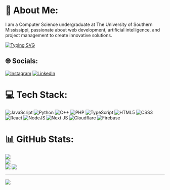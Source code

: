 # 💫 About Me:
I am a Computer Science undergraduate at The University of Southern Mississippi, passionate about web development, artificial intelligence, and project management to create innovative solutions.

[![Typing SVG](https://readme-typing-svg.herokuapp.com?font=Fira+Code&pause=1000&width=435&lines=hey%2C+how+you+doin'%3F)](https://git.io/typing-svg)

## 🌐 Socials:
[![Instagram](https://img.shields.io/badge/Instagram-%23E4405F.svg?logo=Instagram&logoColor=white)](https://instagram.com/mandipadk7) [![LinkedIn](https://img.shields.io/badge/LinkedIn-%230077B5.svg?logo=linkedin&logoColor=white)](https://linkedin.com/in/mandipadk) 

# 💻 Tech Stack:
![JavaScript](https://img.shields.io/badge/javascript-%23323330.svg?style=for-the-badge&logo=javascript&logoColor=%23F7DF1E) ![Python](https://img.shields.io/badge/python-3670A0?style=for-the-badge&logo=python&logoColor=ffdd54) ![C++](https://img.shields.io/badge/c++-%2300599C.svg?style=for-the-badge&logo=c%2B%2B&logoColor=white) ![PHP](https://img.shields.io/badge/php-%23777BB4.svg?style=for-the-badge&logo=php&logoColor=white) ![TypeScript](https://img.shields.io/badge/typescript-%23007ACC.svg?style=for-the-badge&logo=typescript&logoColor=white) ![HTML5](https://img.shields.io/badge/html5-%23E34F26.svg?style=for-the-badge&logo=html5&logoColor=white) ![CSS3](https://img.shields.io/badge/css3-%231572B6.svg?style=for-the-badge&logo=css3&logoColor=white) ![React](https://img.shields.io/badge/react-%2320232a.svg?style=for-the-badge&logo=react&logoColor=%2361DAFB) ![NodeJS](https://img.shields.io/badge/node.js-6DA55F?style=for-the-badge&logo=node.js&logoColor=white) ![Next JS](https://img.shields.io/badge/Next-black?style=for-the-badge&logo=next.js&logoColor=white) ![Cloudflare](https://img.shields.io/badge/Cloudflare-F38020?style=for-the-badge&logo=Cloudflare&logoColor=white) ![Firebase](https://img.shields.io/badge/firebase-%23039BE5.svg?style=for-the-badge&logo=firebase) 

# 📊 GitHub Stats:
![](https://github-readme-stats.vercel.app/api?username=mandipadk&theme=dark&hide_border=false&include_all_commits=true&count_private=true)<br/>
![](https://github-readme-streak-stats.herokuapp.com/?user=mandipadk&theme=dark&hide_border=false)<br/>
![](https://github-readme-stats.vercel.app/api/top-langs/?username=mandipadk&theme=dark&hide_border=false&include_all_commits=true&count_private=true&layout=compact)
![](https://quotes-github-readme.vercel.app/api?type=horizontal&theme=dark)

---
[![](https://visitcount.itsvg.in/api?id=mandipadk&icon=0&color=0)](https://visitcount.itsvg.in)


  
<!-- Proudly created with GPRM ( https://gprm.itsvg.in ) -->
